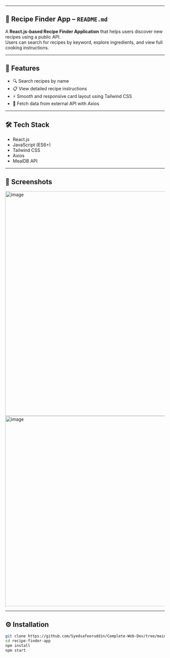 
---

## 🥗 **Recipe Finder App – `README.md`**


A **React.js-based Recipe Finder Application** that helps users discover new recipes using a public API.  
Users can search for recipes by keyword, explore ingredients, and view full cooking instructions.

---

## 🚀 Features
- 🔍 Search recipes by name
- 📋 View detailed recipe instructions   
- ⚡ Smooth and responsive card layout using Tailwind CSS  
- 🍳 Fetch data from external API with Axios  

---

## 🛠️ Tech Stack
- React.js  
- JavaScript (ES6+)  
- Tailwind CSS  
- Axios  
- MealDB API  

---

## 📸 Screenshots
<img width="876" height="708" alt="image" src="https://github.com/user-attachments/assets/67257b71-9d11-4684-b997-516efed3e24b" />
<img width="1173" height="600" alt="image" src="https://github.com/user-attachments/assets/212296f1-f2f7-492f-9cfb-1d4c988f33bc" />


---

## ⚙️ Installation
```bash
git clone https://github.com/Syedsafeeruddin/Complete-Web-Dev/tree/main/LearningProjects/portfolioWeb/recipeFinderApp
cd recipe-finder-app
npm install
npm start
